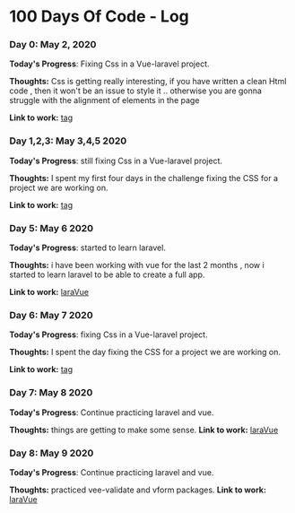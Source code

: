 # 100 Days Of Code - Log

### Day 0: May 2, 2020

**Today's Progress**: Fixing Css in a Vue-laravel project.

**Thoughts:** Css is getting really interesting, if you have written a clean Html code , then it won't be an issue to style it .. otherwise you are gonna struggle with the alignment of elements in the page

**Link to work:** [tag](#)

### Day 1,2,3: May 3,4,5 2020

**Today's Progress**: still fixing Css in a Vue-laravel project.

**Thoughts:** I spent my first four days in the challenge fixing the CSS for a project we are working on.

**Link to work:** [tag](#)

### Day 5: May 6 2020

**Today's Progress**: started to learn laravel.

**Thoughts:** i have been working with vue for the last 2 months , now i started to learn laravel to be able to create a full app.

**Link to work:** [laraVue](https://github.com/amans199/laraVue)

### Day 6: May 7 2020

**Today's Progress**: fixing Css in a Vue-laravel project.

**Thoughts:** I spent the day fixing the CSS for a project we are working on.

**Link to work:** [tag](#)

### Day 7: May 8 2020

**Today's Progress**: Continue practicing laravel and vue.

**Thoughts:** things are getting to make some sense.
**Link to work:** [laraVue](https://github.com/amans199/laraVue)


### Day 8: May 9 2020

**Today's Progress**: Continue practicing laravel and vue.

**Thoughts:** practiced vee-validate and vform packages.
**Link to work:** [laraVue](https://github.com/amans199/laraVue)
